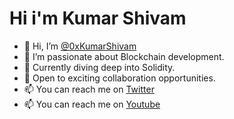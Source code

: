 # **Hi i'm Kumar Shivam**
- 👋 Hi, I’m [@0xKumarShivam](https://github.com/0xKumarShivam)
- 👀 I’m passionate about Blockchain development.
- 🌱 Currently diving deep into Solidity.
- 💞️ Open to exciting collaboration opportunities.
- 📫 You can reach me on [Twitter](https://twitter.com/0xKumarShivam)
- 📫 You can reach me on [Youtube](https://youtube.com/@0xKumar)

<!---
0xKumarShivam/0xKumarShivam is a ✨ special ✨ repository because its `README.md` (this file) appears on your GitHub profile.
You can click the Preview link to take a look at your changes.
--->
